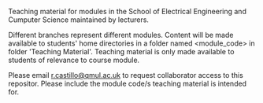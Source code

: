 Teaching material for modules in the School of Electrical Engineering and Cumputer Science maintained by lecturers.

Different branches represent different modules. Content will be made available to students' home directories in a folder named <module_code> in folder 'Teaching Material'. Teaching material is only made available to students of relevance to course module.

Please email r.castillo@qmul.ac.uk to request collaborator access to this repositor. Please include the module code/s teaching material is intended for.
